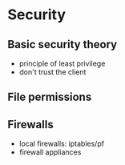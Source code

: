 Security
========

Basic security theory
---------------------

- principle of least privilege
- don't trust the client

File permissions
----------------

Firewalls
---------

- local firewalls: iptables/pf
- firewall appliances

